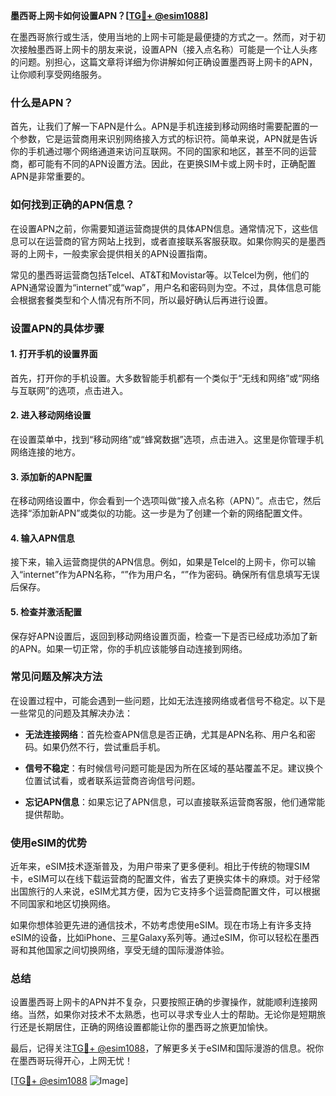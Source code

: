 **墨西哥上网卡如何设置APN？[[TG💪+ @esim1088](https://t.me/s/esim1088)]**

在墨西哥旅行或生活，使用当地的上网卡可能是最便捷的方式之一。然而，对于初次接触墨西哥上网卡的朋友来说，设置APN（接入点名称）可能是一个让人头疼的问题。别担心，这篇文章将详细为你讲解如何正确设置墨西哥上网卡的APN，让你顺利享受网络服务。

### 什么是APN？

首先，让我们了解一下APN是什么。APN是手机连接到移动网络时需要配置的一个参数，它是运营商用来识别网络接入方式的标识符。简单来说，APN就是告诉你的手机通过哪个网络通道来访问互联网。不同的国家和地区，甚至不同的运营商，都可能有不同的APN设置方法。因此，在更换SIM卡或上网卡时，正确配置APN是非常重要的。

### 如何找到正确的APN信息？

在设置APN之前，你需要知道运营商提供的具体APN信息。通常情况下，这些信息可以在运营商的官方网站上找到，或者直接联系客服获取。如果你购买的是墨西哥的上网卡，一般卖家会提供相关的APN设置指南。

常见的墨西哥运营商包括Telcel、AT&T和Movistar等。以Telcel为例，他们的APN通常设置为“internet”或“wap”，用户名和密码则为空。不过，具体信息可能会根据套餐类型和个人情况有所不同，所以最好确认后再进行设置。

### 设置APN的具体步骤

#### 1. 打开手机的设置界面

首先，打开你的手机设置。大多数智能手机都有一个类似于“无线和网络”或“网络与互联网”的选项，点击进入。

#### 2. 进入移动网络设置

在设置菜单中，找到“移动网络”或“蜂窝数据”选项，点击进入。这里是你管理手机网络连接的地方。

#### 3. 添加新的APN配置

在移动网络设置中，你会看到一个选项叫做“接入点名称（APN）”。点击它，然后选择“添加新APN”或类似的功能。这一步是为了创建一个新的网络配置文件。

#### 4. 输入APN信息

接下来，输入运营商提供的APN信息。例如，如果是Telcel的上网卡，你可以输入“internet”作为APN名称，“”作为用户名，“”作为密码。确保所有信息填写无误后保存。

#### 5. 检查并激活配置

保存好APN设置后，返回到移动网络设置页面，检查一下是否已经成功添加了新的APN。如果一切正常，你的手机应该能够自动连接到网络。

### 常见问题及解决方法

在设置过程中，可能会遇到一些问题，比如无法连接网络或者信号不稳定。以下是一些常见的问题及其解决办法：

- **无法连接网络**：首先检查APN信息是否正确，尤其是APN名称、用户名和密码。如果仍然不行，尝试重启手机。
  
- **信号不稳定**：有时候信号问题可能是因为所在区域的基站覆盖不足。建议换个位置试试看，或者联系运营商咨询信号问题。

- **忘记APN信息**：如果忘记了APN信息，可以直接联系运营商客服，他们通常能提供帮助。

### 使用eSIM的优势

近年来，eSIM技术逐渐普及，为用户带来了更多便利。相比于传统的物理SIM卡，eSIM可以在线下载运营商的配置文件，省去了更换实体卡的麻烦。对于经常出国旅行的人来说，eSIM尤其方便，因为它支持多个运营商配置文件，可以根据不同国家和地区切换网络。

如果你想体验更先进的通信技术，不妨考虑使用eSIM。现在市场上有许多支持eSIM的设备，比如iPhone、三星Galaxy系列等。通过eSIM，你可以轻松在墨西哥和其他国家之间切换网络，享受无缝的国际漫游体验。

### 总结

设置墨西哥上网卡的APN并不复杂，只要按照正确的步骤操作，就能顺利连接网络。当然，如果你对技术不太熟悉，也可以寻求专业人士的帮助。无论你是短期旅行还是长期居住，正确的网络设置都能让你的墨西哥之旅更加愉快。

最后，记得关注[TG💪+ @esim1088](https://t.me/s/esim1088)，了解更多关于eSIM和国际漫游的信息。祝你在墨西哥玩得开心，上网无忧！

[[TG💪+ @esim1088](https://t.me/s/esim1088) ![Image](https://i.postimg.cc/4NQfJmqS/Snipaste-2025-05-13-00-14-12.png)]